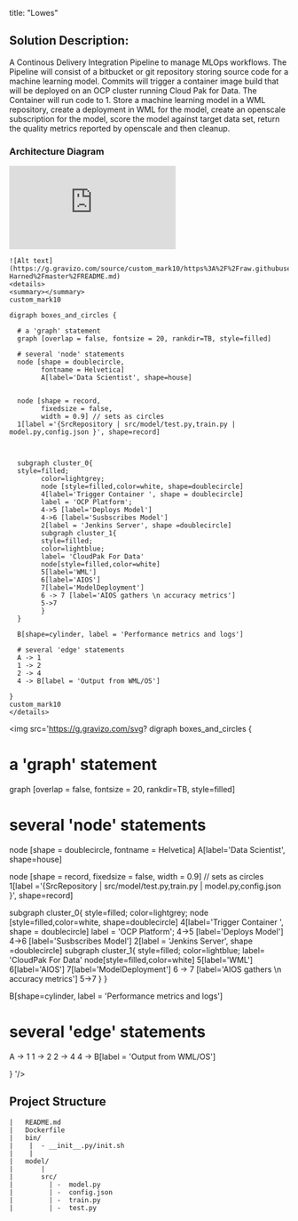 
title: "Lowes"

## Solution Description:

A Continous Delivery Integration Pipeline to manage MLOps workflows. The Pipeline will consist of a bitbucket or git repository storing source code for a machine learning model. Commits will trigger a container image build that will be deployed on an OCP cluster running Cloud Pak for Data. The Container will run code to 1. Store a machine learning model in a WML repository, create a deployment in WML for the model, create an openscale subscription for the model, score the model against target data set, return the quality metrics reported by openscale and then cleanup. 

### Architecture Diagram
![Alt text](https://g.gravizo.com/source/custom_mark10/https%3A%2F%2Fraw.githubusercontent.com%2FPatrick-Harned%2Fmaster%2FREADME.md)

```
![Alt text](https://g.gravizo.com/source/custom_mark10/https%3A%2F%2Fraw.githubusercontent.com%2FPatrick-Harned%2Fmaster%2FREADME.md)
<details> 
<summary></summary>
custom_mark10

digraph boxes_and_circles {

  # a 'graph' statement
  graph [overlap = false, fontsize = 20, rankdir=TB, style=filled]

  # several 'node' statements
  node [shape = doublecircle,
        fontname = Helvetica]
        A[label='Data Scientist', shape=house]


  node [shape = record,
        fixedsize = false,
        width = 0.9] // sets as circles
  1[label ='{SrcRepository | src/model/test.py,train.py | model.py,config.json }', shape=record]
  

  
  subgraph cluster_0{
  style=filled;
		color=lightgrey;
		node [style=filled,color=white, shape=doublecircle]
		4[label='Trigger Container ', shape = doublecircle]
		label = 'OCP Platform';
		4->5 [label='Deploys Model']
		4->6 [label='Susbscribes Model']
		2[label = 'Jenkins Server', shape =doublecircle]
		subgraph cluster_1{
		style=filled;
		color=lightblue;
		label= 'CloudPak For Data'
		node[style=filled,color=white]
		5[label='WML']
		6[label='AIOS']
		7[label='ModelDeployment']
		6 -> 7 [label='AIOS gathers \n accuracy metrics']
		5->7
		}
  }
  
  B[shape=cylinder, label = 'Performance metrics and logs']

  # several 'edge' statements
  A -> 1
  1 -> 2
  2 -> 4 
  4 -> B[label = 'Output from WML/OS']
  
}
custom_mark10
</details>
```

<img src='https://g.gravizo.com/svg?
 digraph boxes_and_circles {

  # a 'graph' statement
  graph [overlap = false, fontsize = 20, rankdir=TB, style=filled]

  # several 'node' statements
  node [shape = doublecircle,
        fontname = Helvetica]
        A[label='Data Scientist', shape=house]


  node [shape = record,
        fixedsize = false,
        width = 0.9] // sets as circles
  1[label ='{SrcRepository | src/model/test.py,train.py | model.py,config.json }', shape=record]
  

  
  subgraph cluster_0{
  style=filled;
		color=lightgrey;
		node [style=filled,color=white, shape=doublecircle]
		4[label='Trigger Container ', shape = doublecircle]
		label = 'OCP Platform';
		4->5 [label='Deploys Model']
		4->6 [label='Susbscribes Model']
		2[label = 'Jenkins Server', shape =doublecircle]
		subgraph cluster_1{
		style=filled;
		color=lightblue;
		label= 'CloudPak For Data'
		node[style=filled,color=white]
		5[label='WML']
		6[label='AIOS']
		7[label='ModelDeployment']
		6 -> 7 [label='AIOS gathers \n accuracy metrics']
		5->7
		}
  }
  
  B[shape=cylinder, label = 'Performance metrics and logs']

  # several 'edge' statements
  A -> 1
  1 -> 2
  2 -> 4 
  4 -> B[label = 'Output from WML/OS']
  
}
'/>
## Project Structure

```project
|   README.md
|   Dockerfile
|   bin/
|    |  - __init__.py/init.sh 
|    |
|   model/
|       |
|       src/
|         | -  model.py
|         | -  config.json
|         | -  train.py
|         | -  test.py
```
